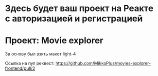 # Здесь будет ваш проект на Реакте с авторизацией и регистрацией

# Проект: Movie explorer

За основу был взять макет light-4

Ссылка на пул реквест: https://github.com/MikkoPlus/movies-explorer-frontend/pull/2
